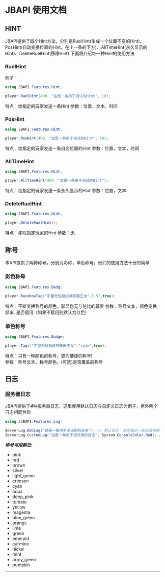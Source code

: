 #  JBAPI 使用文档

## HINT
  JBAPI提供了四个Hint方法，分别是RuelHint(生成一个位置不变的Hint)、PosHint(自动变换位置的Hint，在上一条的下方)、AllTimeHint(永久显示的Hint)、DeleteRuelHint(移除Hint)
  下面将介绍每一种Hint的使用方法
### RuelHint
例子：
``` csharp
using JBAPI.Features.Hint;

player.RuelHint(400, "这是一条用于测试的Hint", 10);
```
特点：给指定的玩家发送一条Hint
参数：位置，文本，时间

### PosHint
``` csharp
using JBAPI.Features.Hint;

player.PosHint(400, "这是一条用于测试的Hint", 10);
```
特点：给指定的玩家发送一条自变位置的Hint
参数：位置，文本，时间

### AllTimeHint
``` csharp
using JBAPI.Features.Hint;

player.AllTimeHint(400, "这是一条用于测试的Hint");
```
特点：给指定的玩家发送一条永久显示的Hint
参数：位置，文本

### DeleteRuelHint
``` csharp
using JBAPI.Features.Hint;

player.DeleteRuelHint();
```
特点：移除指定玩家的Hint
参数：无

## 称号
本API提供了两种称号，分别为彩称，单色称号，他们的使用方法十分的简单

### 彩色称号
``` csharp
using JBAPI.Features.Badg;

player.RainbowTag("宇宙无敌超级神威霸王龙",0.5f,true);
```
特点：不断变换称号的颜色，彰显您无与伦比的尊贵
参数：称号文本，颜色变换频率, 是否启用（如果不启用则默认为红色）

### 单色称号
``` csharp
using JBAPI.Features.Badge;

player.Tags("宇宙无敌超级神威霸王龙","cyam",true);
```
特点：只有一种颜色的称号，更为便捷的称号!  
参数：称号文本，称号颜色，(可选)是否覆盖前称号

## 日志
### 服务器日志
JBAPI提供了***4***种服务器日志，这里使用默认日志与自定义日志为例子，另外两个日志相同性质
``` csharp
using JJBAPI.Features.Log;

ServerLog.AddLog("这是一条用于测试用的日志"); // 默认日志  他会输出一条淡蓝色的日志
ServerLog.CustomLog("这是一条用于测试用的日志", System.ConsoleColor.Red); // 自定义颜色日志  他会输出一条指定颜色（示例为红色）的日志
```

***称号可用颜色:***
* pink
* red
* brown
* silver
* light_green
* crimson
* cyan
* aqua
* deep_pink
* tomato
* yellow
* magenta
* blue_green
* orange
* lime
* green
* emerald
* carmine
* nickel
* mint
* army_green
* pumpkin
--------------------
